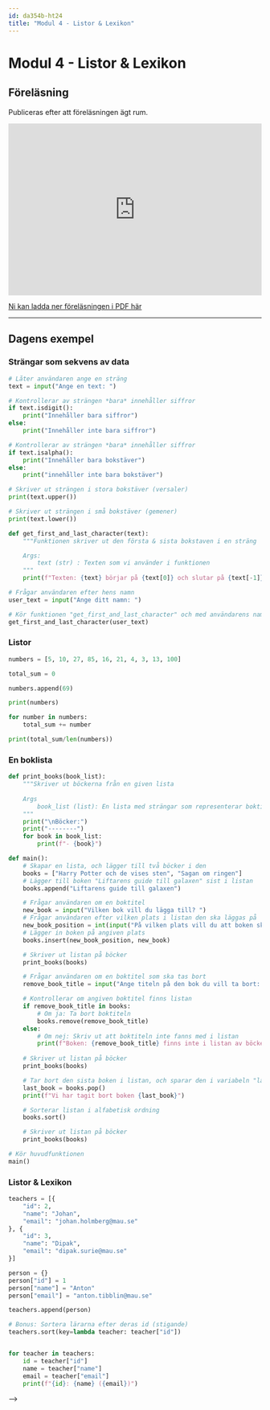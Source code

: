 ```yaml
---
id: da354b-ht24
title: "Modul 4 - Listor & Lexikon"
---
```


# Modul 4 - Listor & Lexikon

## Föreläsning

Publiceras efter att föreläsningen ägt rum.


<div class="frame">
    <div style="left: 0; width: 100%; height: 0; position: relative; padding-bottom: 56.2696%; padding-top: 58px;"><iframe src="https://www.slideshare.net/slideshow/embed_code/key/HEz8QScQLRdQgA" style="top: 0; left: 0; width: 100%; height: 100%; position: absolute; border: 0;" allowfullscreen scrolling="no"></iframe></div>
</div>

[Ni kan ladda ner föreläsningen i PDF här](../pdf/2023-listor.pdf)

---

<!--
<div class="video-frame">
    <div style="left: 0; width: 100%; height: 0; position: relative; padding-bottom: 56.25%;"><iframe src="https://www.youtube.com/embed/LE7bjJ_0zHA?rel=0" style="top: 0; left: 0; width: 100%; height: 100%; position: absolute; border: 0;" allowfullscreen scrolling="no" allow="accelerometer; clipboard-write; encrypted-media; gyroscope; picture-in-picture;"></iframe></div>
</div>
-->

## Dagens exempel

### Strängar som sekvens av data

```python
# Låter användaren ange en sträng
text = input("Ange en text: ")

# Kontrollerar av strängen *bara* innehåller siffror
if text.isdigit():
    print("Innehåller bara siffror")
else:
    print("Innehåller inte bara siffror")

# Kontrollerar av strängen *bara* innehåller siffror
if text.isalpha():
    print("Innehåller bara bokstäver")
else:
    print("innehåller inte bara bokstäver")

# Skriver ut strängen i stora bokstäver (versaler)
print(text.upper())

# Skriver ut strängen i små bokstäver (gemener)
print(text.lower())

def get_first_and_last_character(text):
    """Funktionen skriver ut den första & sista bokstaven i en sträng

    Args:
        text (str) : Texten som vi använder i funktionen
    """
    print(f"Texten: {text} börjar på {text[0]} och slutar på {text[-1]}")

# Frågar användaren efter hens namn
user_text = input("Ange ditt namn: ")

# Kör funktionen "get_first_and_last_character" och med användarens namn
get_first_and_last_character(user_text)
```

### Listor

```python
numbers = [5, 10, 27, 85, 16, 21, 4, 3, 13, 100]

total_sum = 0

numbers.append(69)

print(numbers)

for number in numbers:
    total_sum += number

print(total_sum/len(numbers))
```

### En boklista

```python
def print_books(book_list):
    """Skriver ut böckerna från en given lista
    
    Args
        book_list (list): En lista med strängar som representerar boktitlar
    """
    print("\nBöcker:")
    print("--------")
    for book in book_list:
        print(f"- {book}")

def main():
    # Skapar en lista, och lägger till två böcker i den
    books = ["Harry Potter och de vises sten", "Sagan om ringen"]
    # Lägger till boken "Liftarens guide till galaxen" sist i listan
    books.append("Liftarens guide till galaxen")

    # Frågar användaren om en boktitel
    new_book = input("Vilken bok vill du lägga till? ")
    # Frågar användaren efter vilken plats i listan den ska läggas på
    new_book_position = int(input("På vilken plats vill du att boken ska ligga? "))
    # Lägger in boken på angiven plats
    books.insert(new_book_position, new_book)

    # Skriver ut listan på böcker
    print_books(books)

    # Frågar användaren om en boktitel som ska tas bort
    remove_book_title = input("Ange titeln på den bok du vill ta bort: ")

    # Kontrollerar om angiven boktitel finns listan
    if remove_book_title in books:
        # Om ja: Ta bort boktiteln
        books.remove(remove_book_title)
    else:
        # Om nej: Skriv ut att boktiteln inte fanns med i listan
        print(f"Boken: {remove_book_title} finns inte i listan av böcker!")
    
    # Skriver ut listan på böcker
    print_books(books)

    # Tar bort den sista boken i listan, och sparar den i variabeln "last_book"
    last_book = books.pop()
    print(f"Vi har tagit bort boken {last_book}")

    # Sorterar listan i alfabetisk ordning
    books.sort()

    # Skriver ut listan på böcker
    print_books(books)

# Kör huvudfunktionen
main()

```

### Listor & Lexikon

```python
teachers = [{
    "id": 2,
    "name": "Johan",
    "email": "johan.holmberg@mau.se"
}, {
    "id": 3,
    "name": "Dipak",
    "email": "dipak.surie@mau.se"
}]

person = {}
person["id"] = 1
person["name"] = "Anton"
person["email"] = "anton.tibblin@mau.se"

teachers.append(person)

# Bonus: Sortera lärarna efter deras id (stigande)
teachers.sort(key=lambda teacher: teacher["id"])


for teacher in teachers:
    id = teacher["id"]
    name = teacher["name"]
    email = teacher["email"]
    print(f"{id}: {name} ({email})")


```

-->